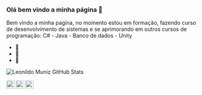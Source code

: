 ### Olá bem vindo a minha página 👋
Bem vindo a minha pagina, no momento estou em formação, fazendo curso de desenvolvimento de sistemas e se aprimorando em outros cursos de programação:  C# - Java - Banco de dados - Unity
- 🔭 
- 🌱 
- 🤝 

![Leonildo Muniz GitHub Stats](https://github-readme-stats.vercel.app/api?username=LeonildoMuniz&show_icons=true)

<a target="_blank" href="https://www.linkedin.com/in/leonildo-muniz-89a1a598/">
  <img align="left" alt="LinkdeIN" width="22px" src="https://cdn.jsdelivr.net/npm/simple-icons@v3/icons/linkedin.svg" />
</a>

<a target="_blank" href="https://www.instagram.com/munizleonildo/">
  <img align="left" alt="Instagram" width="22px" src="https://cdn.jsdelivr.net/npm/simple-icons@v3/icons/instagram.svg" />
</a>

<a target="_blank" href="mailto:leonildomuniz20@gmail.com">
  <img align="left" alt="Gmail" width="22px" src="https://cdn.jsdelivr.net/npm/simple-icons@v3/icons/gmail.svg" />
</a>
